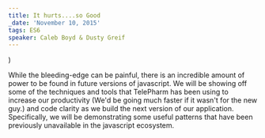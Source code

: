 ```yaml
---
title: It hurts....so Good
_date: 'November 10, 2015'
tags: ES6
speaker: Caleb Boyd & Dusty Greif
---
```


)

While the bleeding-edge can be painful, there is an incredible amount of power
to be found in future versions of javascript.  We will be showing off some of
the techniques and tools that TelePharm has been using to increase our
productivity (We'd be going much faster if it wasn't for the new guy.) and code
clarity as we build the next version of our application. Specifically, we will
be demonstrating some useful patterns that have been previously unavailable in
the javascript ecosystem.
